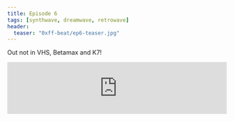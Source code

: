 ```yaml
---
title: Episode 6
tags: [synthwave, dreamwave, retrowave]
header: 
  teaser: "0xff-beat/ep6-teaser.jpg"
---
```


Out not in VHS, Betamax and K7!

<iframe width="100%" height="120" src="https://www.mixcloud.com/widget/iframe/?feed=https%3A%2F%2Fwww.mixcloud.com%2Fsergioagostinho%2F0xff-beat-episode-6%2F&hide_cover=1&light=1" frameborder="0"></iframe>